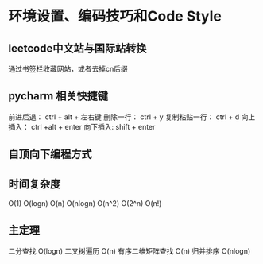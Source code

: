 # 环境设置、编码技巧和Code Style

## leetcode中文站与国际站转换

通过书签栏收藏网站，或者去掉cn后缀

## pycharm 相关快捷键

前进后退： ctrl + alt + 左右键
删除一行： ctrl + y
复制粘贴一行： ctrl + d
向上插入： ctrl +alt + enter
向下插入: shift + enter

## 自顶向下编程方式

## 时间复杂度

O(1) O(logn) O(n) O(nlogn) O(n^2) O(2^n) O(n!)

## 主定理

二分查找 O(logn)
二叉树遍历 O(n)
有序二维矩阵查找 O(n)
归并排序 O(nlogn)